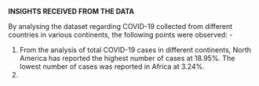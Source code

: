 **INSIGHTS RECEIVED FROM THE DATA**

By analysing the dataset regarding COVID-19 collected from different countries in various continents, the following points were observed: -
1. From the analysis of total COVID-19 cases in different continents, North America has reported the highest number of cases at 18.95%. The lowest number of cases was reported in Africa at 3.24%.
2. 
